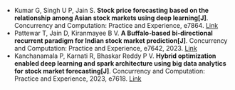 * Kumar G, Singh U P, Jain S. <b>Stock price forecasting based on the relationship among Asian stock markets using deep learning[J]</b>. Concurrency and Computation: Practice and Experience, e7864. [Link](https://onlinelibrary.wiley.com/doi/abs/10.1002/cpe.7864)
* Pattewar T, Jain D, Kiranmayee B V. <b>A Buffalo‐based bi‐directional recurrent paradigm for Indian stock market prediction[J]</b>. Concurrency and Computation: Practice and Experience, e7642, 2023. [Link](https://onlinelibrary.wiley.com/doi/abs/10.1002/cpe.7642)
* Kanchanamala P, Karnati R, Bhaskar Reddy P V. <b>Hybrid optimization enabled deep learning and spark architecture using big data analytics for stock market forecasting[J]</b>. Concurrency and Computation: Practice and Experience, 2023, e7618. [Link](https://onlinelibrary.wiley.com/doi/abs/10.1002/cpe.7618)
